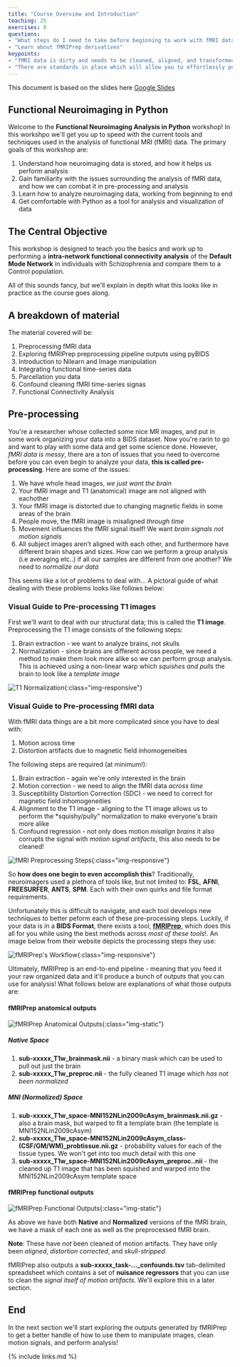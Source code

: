 ```yaml
---
title: "Course Overview and Introduction"
teaching: 25
exercises: 0
questions:
- "What steps do I need to take before beginning to work with fMRI data?"
- "Learn about fMRIPrep derivatives"
keypoints:
- "fMRI data is dirty and needs to be cleaned, aligned, and transformed before being able to use"
- "There are standards in place which will allow you to effortlessly pull the data that you need for analysis"
---
```


This document is based on the slides here [Google Slides](https://docs.google.com/presentation/d/1er6dQcERL-Yeb5-7A29tJnmqgHNaLpTLXM3e-SmpjDg/edit#slide=id.g484812a0c7_6_1)
## Functional Neuroimaging in Python

Welcome to the **Functional Neuroimaging Analysis in Python** workshop! In this workshpo we'll get you up to speed with the current tools and techniques used in the analysis of functional MRI (fMRI) data. The primary goals of this workshop are:

1. Understand how neuroimaging data is stored, and how it helps us perform analysis
2. Gain familiarity with the issues surrounding the analysis of fMRI data, and how we can combat it in pre-processing and analysis
3. Learn how to analyze neuroimaging data, working from beginning to end
4. Get comfortable with Python as a tool for analysis and visualization of data

## The Central Objective

This workshop is designed to teach you the basics and work up to performing a **intra-network functional connectivity analysis** of the **Default Mode Network** in individuals with Schizophrenia and compare them to a Control population.

All of this sounds fancy, but we'll explain in depth what this looks like in practice as the course goes along.

## A breakdown of material

The material covered will be:

1. Preprocessing fMRI data
2. Exploring fMRIPrep preprocessing pipeline outputs using pyBIDS
3. Introduction to Nilearn and Image manipulation
4. Integrating functional time-series data
5. Parcellation you data
6. Confound cleaning fMRI time-series signas
7. Functional Connectivity Analysis

## Pre-processing

You're a researcher whose collected some nice MR images, and put in some work organizing your data into a BIDS dataset. Now you're rarin to go and want to play with some data and get some science done. However, *fMRI data is messy*, there are a ton of issues that you need to overcome before you can even begin to analyze your data, **this is called pre-processing**. Here are some of the issues:

1. We have whole head images, *we just want the brain*
2. Your fMRI image and T1 (anatomical) image are not aligned with eachother
3. Your fMRI image is distorted due to changing magnetic fields in some areas of the brain
4. People move, the fMRI image is misaligned *through time*
5. Movement influences the fMRI signal itself! We want *brain signals not motion signals*
6. All subject images aren't aligned with each other, and furthermore have different brain shapes and sizes. How can we perform a group analysis (i.e averaging etc..) if all our samples are different from one another? We need to *normalize our data*

This seems like a lot of problems to deal with... A pictoral guide of what dealing with these problems looks like follows below:

### Visual Guide to Pre-processing T1 images

First we'll want to deal with our structural data; this is called the **T1 image**. Preprocessing the T1 image consists of the following steps:

1. Brain extraction - we want to analyze brains, not skulls
2. Normalization - since brains are different across people, we need a method to make them look more alike so we can perform group analysis. This is achieved using a non-linear warp which *squishes and pulls* the brain to look like a *template image*

![T1 Normalization](../fig/animated_t1_mni.gif){:class="img-responsive"}

### Visual Guide to Pre-processing fMRI data

With fMRI data things are a bit more complicated since you have to deal with:

1. Motion across time
2. Distortion artifacts due to magnetic field inhomogeneities 

The following steps are required (at minimum!):

1. Brain extraction - again we're only interested in the brain
2. Motion correction - we need to align the fMRI data *across time*
3. Susceptibility Distortion Correction (SDC) - we need to correct for magnetic field inhomogeneities
4. Alignment to the T1 image - aligning to the T1 image allows us to perform the *squishy/pully" normalization to make everyone's brain more alike
5. Confound regression - not only does motion *misalign brains* it also corrupts the signal with *motion signal artifacts*, this also needs to be cleaned!


![fMRI Preprocessing Steps](../fig/animated_fmri_preproc.gif){:class="img-responsive"}

So **how does one begin to even accomplish this**? Traditionally, neuroimagers used a plethora of tools like, but not limited to: **FSL**, **AFNI**, **FREESURFER**, **ANTS**, **SPM**. Each with their own quirks and file format requirements.

Unfortunately this is difficult to navigate, and each tool develops new techniques to better peform each of these pre-processing steps. Luckily, if your data is in a **BIDS Format**, there exists a tool, [**fMRIPrep**](https://fmriprep.org), which does this all for you while using the best methods across *most of these tools*!. An image below from their website depicts the processing steps they use:


![fMRIPrep's Workflow](https://github.com/oesteban/fmriprep/raw/38a63e9504ab67812b63813c5fe9af882109408e/docs/_static/fmriprep-workflow-all.png){:class="img-responsive"}


Ultimately, fMRIPrep is an end-to-end pipeline - meaning that you feed it your raw organized data and it'll produce a bunch of outputs that you can use for analysis! What follows below are explanations of what those outputs are:

#### fMRIPrep anatomical outputs

![fMRIPrep Anatomical Outputs](../fig/fmriprep_anat_out.png){:class="img-static"}

##### Native Space
1. **sub-xxxxx_T1w_brainmask.nii** - a binary mask which can be used to pull out just the brain
2. **sub-xxxxx_T1w_preproc.nii** - the fully cleaned T1 image which *has not been normalized*

##### MNI (Normalized) Space
1. **sub-xxxxx_T1w_space-MNI152NLin2009cAsym_brainmask.nii.gz** - also a brain mask, but warped to fit a template brain (the template is MNI152NLin2009cAsym)
2. **sub-xxxxx_T1w_space-MNI152NLin2009cAsym_class-(CSF/GM/WM)_probtissue.nii.gz** - probability values for each of the tissue types. We won't get into too much detail with this one
3. **sub-xxxxx_T1w_space-MNI152NLin2009cAsym_preproc..nii** - the cleaned up T1 image that has been squished and warped into the MNI152NLin2009cAsym template space

#### fMRIPrep functional outputs


![fMRIPrep Functional Outputs](../fig/fmriprep_func_out.png){:class="img-static"}

As above we have both **Native** and **Normalized** versions of the fMRI brain, we have a mask of each one as well as the preprocessed fMRI brain. 

**Note**: These have *not* been cleaned of motion artifacts. They have only been *aligned*, *distortion corrected*, and *skull-stripped*.

fMRIPrep also outputs a **sub-xxxxx_task-..._confounds.tsv** tab-delimited spreadsheet which contains a set of **nuisance regressors** that you can use to clean the *signal itself of motion artifacts*. We'll explore this in a later section.

## End

In the next section we'll start exploring the outputs generated by fMRIPrep to get a better handle of how to use them to manipulate images, clean motion signals, and perform analysis!

{% include links.md %}
